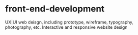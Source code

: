 # front-end-development
UX|UI web deisgn, including prototype, wireframe, typography, photography, etc.
Interactive and responsive website design
